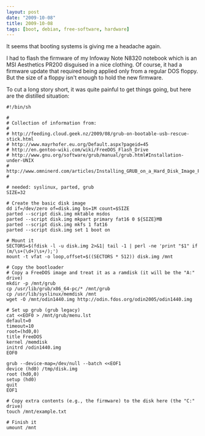 ```yaml
---
layout: post
date: "2009-10-08"
title: 2009-10-08
tags: [boot, debian, free-software, hardware]
---
```

It seems that booting systems is giving me a headache again.

I had to flash the firmware of my Infoway Note N8320 notebook which
is an MSI Aesthetics PR200 disguised in a nice clothing. Of course,
it had a firmware update that required being applied only from a
regular DOS floppy. But the size of a floppy isn't enough to hold
the new firmware.

To cut a long story short, it was quite painful to get things
going, but here are the distilled situation:

    #!/bin/sh

    #
    # Collection of information from:
    #
    # http://feeding.cloud.geek.nz/2009/08/grub-on-bootable-usb-rescue-stick.html
    # http://www.mayrhofer.eu.org/Default.aspx?pageid=45
    # http://en.gentoo-wiki.com/wiki/FreeDOS_Flash_Drive
    # http://www.gnu.org/software/grub/manual/grub.html#Installation-under-UNIX
    # http://www.omninerd.com/articles/Installing_GRUB_on_a_Hard_Disk_Image_File
    #

    # needed: syslinux, parted, grub
    SIZE=32

    # Create the basic disk image
    dd if=/dev/zero of=disk.img bs=1M count=$SIZE
    parted --script disk.img mktable msdos
    parted --script disk.img mkpart primary fat16 0 ${SIZE}MB
    parted --script disk.img mkfs 1 fat16
    parted --script disk.img set 1 boot on

    # Mount it
    SECTORS=$(fdisk -l -u disk.img 2>&1| tail -1 | perl -ne 'print "$1" if (m/\s+(\d+)\s+/);')
    mount -t vfat -o loop,offset=$((SECTORS * 512)) disk.img /mnt

    # Copy the bootloader
    # Copy a FreeDOS image and treat it as a ramdisk (it will be the "A:" drive)
    mkdir -p /mnt/grub
    cp /usr/lib/grub/x86_64-pc/* /mnt/grub
    cp /usr/lib/syslinux/memdisk /mnt
    wget -O /mnt/odin1440.img http://odin.fdos.org/odin2005/odin1440.img

    # Set up grub (grub legacy)
    cat <<EOF0 > /mnt/grub/menu.lst
    default=0
    timeout=10
    root=(hd0,0)
    title FreeDOS
    kernel /memdisk
    initrd /odin1440.img
    EOF0

    grub --device-map=/dev/null --batch <<EOF1
    device (hd0) /tmp/disk.img
    root (hd0,0)
    setup (hd0)
    quit
    EOF1

    # Copy extra contents (e.g., the firmware) to the disk here (the "C:" drive)
    touch /mnt/example.txt

    # Finish it
    umount /mnt



